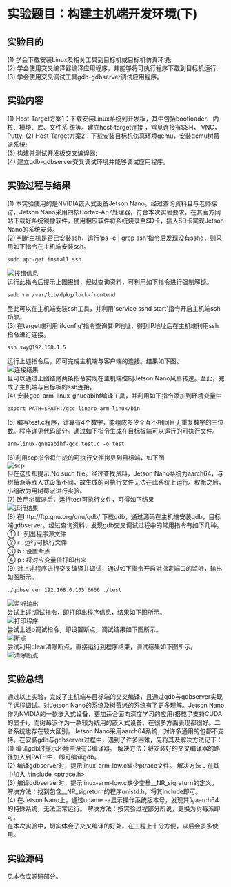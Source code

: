# 实验题目：构建主机端开发环境(下)
## 实验目的
(1) 学会下载安装Linux及相关工具到目标机或目标机仿真环境;  
(2) 学会使用交叉编译器编译应用程序，并能够将可执行程序下载到目标机运行;  
(3) 学会使用交叉调试工具gdb-gdbserver调试应用程序。  
## 实验内容
(1) Host-Target方案1：下载安装Linux系统到开发板，其中包括bootloader、内核、模块、库、文件系 统等。建立host-target连接 ，常见连接有SSH， VNC，Putty; 
(2) Host-Target方案2：下载安装目标机仿真环境qemu，安装qemu树莓派系统;    
(3) 构建并测试开发板交叉编译器;  
(4) 建立gdb-gdbserver交叉调试环境并能够调试应用程序。   
## 实验过程与结果
(1) 本实验使用的是NVIDIA嵌入式设备Jetson Nano。经过查询资料且与老师探讨，Jetson Nano采用四核Cortex-A57处理器，符合本次实验要求。在其官方网站下载好系统镜像软件，使用相应软件将系统烧录至SD卡，插入SD卡实现Jetson Nano的系统安装。  
(2) 判断主机是否已安装ssh，运行'ps -e | grep ssh'指令后发现没有sshd，则采用如下指令在主机端安装ssh。  
```
sudo apt-get install ssh
```
![报错信息](https://github.com/HaloTrouvaille/Embedded-Software-Group-12/blob/master/第四次作业及源码/图片/报错信息.png)  
运行此指令后提示上图报错，经过查询资料，可利用如下指令进行强制解锁。  
```
sudo rm /var/lib/dpkg/lock-frontend
```
至此可以在主机端安装ssh工具，并利用'service sshd start'指令开启主机端ssh功能。  
(3) 在target端利用'ifconfig'指令查询其IP地址，得到IP地址后在主机端利用ssh指令进行连接。  
```
ssh swy@192.168.1.5
```
运行上述指令后，即可完成主机端与客户端的连接。结果如下图。  
![连接结果](https://github.com/HaloTrouvaille/Embedded-Software-Group-12/blob/master/第四次作业及源码/图片/连接结果.png)  
且可以通过上图结尾两条指令实现在主机端控制Jetson Nano风扇转速。至此，完成了主机端与目标板的ssh连接。  
(4) 安装gcc-arm-linux-gnueabihf编译工具，并利用如下指令添加到环境变量中  
```
export PATH=$PATH:/gcc-linaro-arm-linux/bin
```
(5) 编写test.c程序，计算有4个数字，能组成多少个互不相同且无重复数字的三位数。程序详见代码部分。通过如下指令生成在目标板端可以运行的可执行文件。  
```
arm-linux-gnueabihf-gcc test.c -o test
```
(6)利用scp指令将生成的可执行文件拷贝到目标端，如下图  
![scp](https://github.com/HaloTrouvaille/Embedded-Software-Group-12/blob/master/第四次作业及源码/图片/scp.png)  
但在这步却提示:No such file。经过查找资料，Jetson Nano系统为aarch64，与树莓派等嵌入式设备不同，故生成的可执行文件无法在此系统上运行。权衡之后，小组改为用树莓派进行实验。  
(7) 改用树莓派后，运行test可执行文件，可得如下结果  
![运行结果](https://github.com/HaloTrouvaille/Embedded-Software-Group-12/blob/master/第四次作业及源码/图片/运行结果.png)  
(8) 在http://ftp.gnu.org/gnu/gdb/ 下载gdb，通过源码在主机端安装gdb，目标端gdbserver。经过查询资料，发现gdb交叉调试过程中的常用指令有如下几种。  
① l : 列出程序源文件  
② r : 运行可执行文件  
③ b : 设置断点  
④ p : 将对应变量值打印出来  
(9) 对上述程序进行交叉编译并调试，通过如下指令开启对指定端口的监听，输出如图所示。  
```
./gdbserver 192.168.0.105:6666 ./test
```
![监听输出](https://github.com/HaloTrouvaille/Embedded-Software-Group-12/blob/master/第四次作业及源码/图片/监听输出.png)  
尝试上述l调试指令，即打印出程序信息，结果如下图所示。  
![打印程序](https://github.com/HaloTrouvaille/Embedded-Software-Group-12/blob/master/第四次作业及源码/图片/显示程序.png)  
尝试上述b调试指令，即设置断点，调试结果如下图所示。  
![断点](https://github.com/HaloTrouvaille/Embedded-Software-Group-12/blob/master/第四次作业及源码/图片/断点.png)  
尝试利用clear清除断点，直接运行到程序结束，调试结果如下图所示。  
![清除断点](https://github.com/HaloTrouvaille/Embedded-Software-Group-12/blob/master/第四次作业及源码/图片/清除断点.png)  
## 实验总结
通过以上实验，完成了主机端与目标端的交叉编译，且通过gdb与gdbserver实现了远程调试。对Jetson Nano的系统及树莓派的系统有了更多理解。Jetson Nano作为NVIDIA的一款嵌入式设备，更加适合面向深度学习的应用(搭载了支持CUDA的显卡)，而树莓派作为一款较为统用的嵌入式设备，在很多方面表现都很好。二者系统也存在较大区别，Jetson Nano采用aarch64系统，对许多通用的包都不支持。在安装gdb与gdbserver过程中，遇到了许多困难，先将其及解决方法记下：  
(1) 编译gdb时提示环境中没有C编译器。  解决方法：将安装好的交叉编译器的路径加入到PATH中，即可编译gdb。  
(2) 编译gdbserver时，提示linux-arm-low.c缺少ptrace文件。   解决方法：在其中加入 #include <ptrace.h>  
(3) 编译gdbserver时，提示linux-arm-low.c缺少变量__NR_sigreturn的定义。    解决方法：找到包含__NR_sigreturn的程序unistd.h，将其include即可。  
(4) 在Jetson Nano上，通过uname -a显示操作系统版本号，发现其为aarch64的特殊系统，无法正常运行。  解决方法：按实验过程部分所说，更换为树莓派即可。  
在本次实验中，切实体会了交叉编译的好处。在工程上十分方便，以后会多多使用。  
## 实验源码
见本仓库源码部分。






